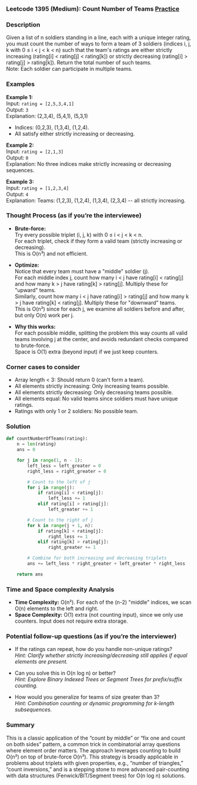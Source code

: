 ### Leetcode 1395 (Medium): Count Number of Teams [Practice](https://leetcode.com/problems/count-number-of-teams)

### Description  
Given a list of n soldiers standing in a line, each with a unique integer rating, you must count the number of ways to form a team of 3 soldiers (indices i, j, k with 0 ≤ i < j < k < n) such that the team's ratings are either strictly increasing (rating[i] < rating[j] < rating[k]) or strictly decreasing (rating[i] > rating[j] > rating[k]). Return the total number of such teams.  
Note: Each soldier can participate in multiple teams.

### Examples  

**Example 1:**  
Input: `rating = [2,5,3,4,1]`  
Output: `3`  
Explanation: (2,3,4), (5,4,1), (5,3,1)
- Indices: (0,2,3), (1,3,4), (1,2,4).  
- All satisfy either strictly increasing or decreasing.

**Example 2:**  
Input: `rating = [2,1,3]`  
Output: `0`  
Explanation: No three indices make strictly increasing or decreasing sequences.

**Example 3:**  
Input: `rating = [1,2,3,4]`  
Output: `4`  
Explanation: Teams: (1,2,3), (1,2,4), (1,3,4), (2,3,4) -- all strictly increasing.

### Thought Process (as if you’re the interviewee)  
- **Brute-force:**  
  Try every possible triplet (i, j, k) with 0 ≤ i < j < k < n.  
  For each triplet, check if they form a valid team (strictly increasing or decreasing).  
  This is O(n³) and not efficient.

- **Optimize:**  
  Notice that every team must have a "middle" soldier (j).  
  For each middle index j, count how many i < j have rating[i] < rating[j] and how many k > j have rating[k] > rating[j]. Multiply these for "upward" teams.  
  Similarly, count how many i < j have rating[i] > rating[j] and how many k > j have rating[k] < rating[j]. Multiply these for "downward" teams.  
  This is O(n²) since for each j, we examine all soldiers before and after, but only O(n) work per j.

- **Why this works:**  
  For each possible middle, splitting the problem this way counts all valid teams involving j at the center, and avoids redundant checks compared to brute-force.  
  Space is O(1) extra (beyond input) if we just keep counters.

### Corner cases to consider  
- Array length < 3: Should return 0 (can't form a team).
- All elements strictly increasing: Only increasing teams possible.
- All elements strictly decreasing: Only decreasing teams possible.
- All elements equal: No valid teams since soldiers must have unique ratings.
- Ratings with only 1 or 2 soldiers: No possible team.

### Solution

```python
def countNumberOfTeams(rating):
    n = len(rating)
    ans = 0

    for j in range(1, n - 1):
        left_less = left_greater = 0
        right_less = right_greater = 0

        # Count to the left of j
        for i in range(j):
            if rating[i] < rating[j]:
                left_less += 1
            elif rating[i] > rating[j]:
                left_greater += 1

        # Count to the right of j
        for k in range(j + 1, n):
            if rating[k] < rating[j]:
                right_less += 1
            elif rating[k] > rating[j]:
                right_greater += 1

        # Combine for both increasing and decreasing triplets
        ans += left_less * right_greater + left_greater * right_less

    return ans
```

### Time and Space complexity Analysis  

- **Time Complexity:** O(n²). For each of the (n-2) "middle" indices, we scan O(n) elements to the left and right.
- **Space Complexity:** O(1) extra (not counting input), since we only use counters. Input does not require extra storage.

### Potential follow-up questions (as if you’re the interviewer)  

- If the ratings can repeat, how do you handle non-unique ratings?  
  *Hint: Clarify whether strictly increasing/decreasing still applies if equal elements are present.*

- Can you solve this in O(n log n) or better?  
  *Hint: Explore Binary Indexed Trees or Segment Trees for prefix/suffix counting.*

- How would you generalize for teams of size greater than 3?  
  *Hint: Combination counting or dynamic programming for k-length subsequences.*

### Summary
This is a classic application of the “count by middle” or “fix one and count on both sides” pattern, a common trick in combinatorial array questions where element order matters. The approach leverages counting to build O(n²) on top of brute-force O(n³). This strategy is broadly applicable in problems about triplets with given properties, e.g., “number of triangles,” “count inversions,” and is a stepping stone to more advanced pair-counting with data structures (Fenwick/BIT/Segment trees) for O(n log n) solutions.